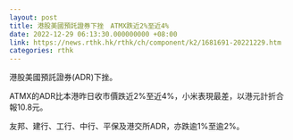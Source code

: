 ```yaml
---
layout: post
title: 港股美國預託證券下挫　ATMX跌近2%至近4%
date: 2022-12-29 06:13:30.000000000 +08:00
link: https://news.rthk.hk/rthk/ch/component/k2/1681691-20221229.htm
categories: rthk
---
```


港股美國預託證券(ADR)下挫。

ATMX的ADR比本港昨日收市價跌近2%至近4%，小米表現最差，以港元計折合報10.8元。

友邦、建行、工行、中行、平保及港交所ADR，亦跌逾1%至逾2%。
